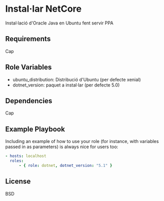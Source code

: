 # Instal·lar NetCore

Instal·lació d'Oracle Java en Ubuntu fent servir PPA

## Requirements

Cap

## Role Variables

* ubuntu_distribution: Distribució d'Ubuntu (per defecte xenial)
* dotnet_version: paquet a instal·lar (per defecte 5.0)

## Dependencies

Cap

## Example Playbook

Including an example of how to use your role (for instance, with variables passed in as parameters) is always nice for users too:

```yaml
- hosts: localhost
  roles:
      - { role: dotnet, dotnet_version: "5.1" }
```

## License

BSD
